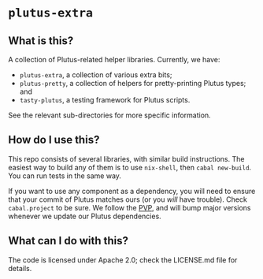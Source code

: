 # `plutus-extra`

## What is this?

A collection of Plutus-related helper libraries. Currently, we have:

* `plutus-extra`, a collection of various extra bits;
* `plutus-pretty`, a collection of helpers for pretty-printing Plutus types; and
* `tasty-plutus`, a testing framework for Plutus scripts.

See the relevant sub-directories for more specific information.

## How do I use this?

This repo consists of several libraries, with similar build instructions. The
easiest way to build any of them is to use `nix-shell`, then `cabal new-build`.
You can run tests in the same way.

If you want to use any component as a dependency, you will need to ensure that
your commit of Plutus matches ours (or you _will_ have trouble). Check
`cabal.project` to be sure. We follow the [PVP](https://pvp.haskell.org), and
will bump major versions whenever we update our Plutus dependencies.

## What can I do with this?

The code is licensed under Apache 2.0; check the LICENSE.md file for details.

